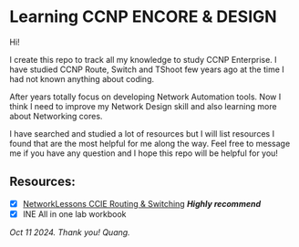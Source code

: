 # Learning CCNP ENCORE & DESIGN
Hi!

I create this repo to track all my knowledge to study CCNP Enterprise. I have studied CCNP Route, Switch and TShoot few years ago at the time I had not known anything about coding.

After years totally focus on developing Network Automation tools. Now I think I need to improve my Network Design skill and also learning more about Networking cores.

I have searched and studied a lot of resources but I will list resources I found that are the most helpful for me along the way.
Feel free to message me if you have any question and I hope this repo will be helpful for you!

## Resources:
- [x] [NetworkLessons CCIE Routing & Switching](https://networklessons.com/cisco/ccie-routing-switching) ***Highly recommend***
- [x] INE All in one lab workbook

*Oct 11 2024. Thank you!*
*Quang.*
